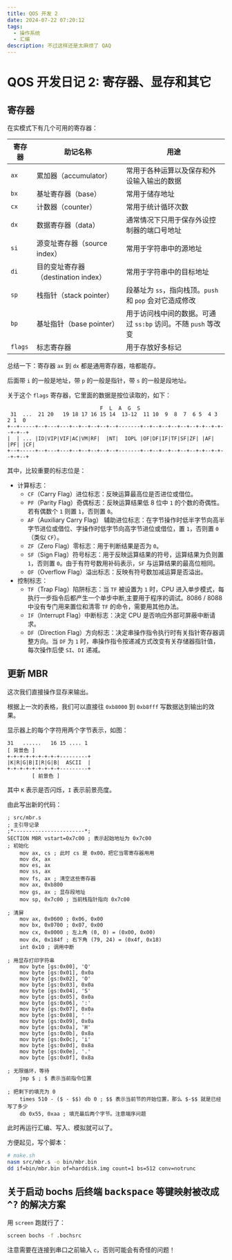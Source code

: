 ```yaml
---
title: QOS 开发 2
date: 2024-07-22 07:20:12
tags:
  - 操作系统
  - 汇编
description: 不过这样还是太麻烦了 QAQ
---
```

# QOS 开发日记 2: 寄存器、显存和其它

## 寄存器

在实模式下有几个可用的寄存器：

|寄存器|助记名称|用途|
|------|--------|----|
|`ax`|累加器（accumulator）|常用于各种运算以及保存和外设输入输出的数据|
|`bx`|基址寄存器（base）|常用于储存地址|
|`cx`|计数器（counter）|常用于统计循环次数|
|`dx`|数据寄存器（data）|通常情况下只用于保存外设控制器的端口号地址|
|`si`|源变址寄存器（source index）|常用于字符串中的源地址|
|`di`|目的变址寄存器（destination index）|常用于字符串中的目标地址|
|`sp`|栈指针（stack pointer）|段基址为 `ss`，指向栈顶。`push` 和 `pop` 会对它造成修改|
|`bp`|基址指针（base pointer）|用于访问栈中间的数据。可通过 `ss:bp` 访问。不随 `push` 等改变|
|`flags`|标志寄存器|用于存放好多标记|

总结一下：寄存器 `ax` 到 `dx` 都是通用寄存器，啥都能存。

后面带 `i` 的一般是地址，带 `p` 的一般是指针，带 `s` 的一般是段地址。

关于这个 `flags` 寄存器，它里面的数据是按位读取的，如下：

```plaintext
                              F  L  A  G  S
 31  ...  21 20   19 18 17 16 15 14  13-12  11 10  9  8  7  6 5  4 3  2 1  0 
+--+-----+--+---+---+--+--+--+--+--+-------+--+--+--+--+--+--+-+--+-+--+-+--+
|  | ... |ID|VIP|VIF|AC|VM|RF|  |NT|  IOPL |OF|DF|IF|TF|SF|ZF| |AF| |PF| |CF|
+--+-----+--+---+---+--+--+--+--+--+-------+--+--+--+--+--+--+-+--+-+--+-+--+
```

其中，比较重要的标志位是：

- 计算标志：
  - `CF`（Carry Flag）进位标志：反映运算最高位是否进位或借位。
  - `PF`（Parity Flag）奇偶标志：反映运算结果低 8 位中 `1` 的个数的奇偶性。若有偶数个 `1` 则置 `1`，否则置 `0`。
  - `AF`（Auxiliary Carry Flag） 辅助进位标志：在字节操作时低半字节向高半字节进位或借位、字操作时低字节向高字节进位或借位，置 `1`，否则置 `0`（类似 `CF`）。
  - `ZF`（Zero Flag）零标志：用于判断结果是否为 `0`。
  - `SF`（Sign Flag）符号标志：用于反映运算结果的符号，运算结果为负则置 `1`，否则置 `0`。由于有符号数用补码表示，`SF` 与运算结果的最高位相同。
  - `OF`（Overflow Flag）溢出标志：反映有符号数加减运算是否溢出。
- 控制标志：
  - `TF`（Trap Flag）陷阱标志：当 `TF` 被设置为 `1` 时，CPU 进入单步模式，每执行一步指令后都产生一个单步中断,主要用于程序的调试。8086 / 8088 中没有专门用来置位和清零 `TF` 的命令，需要用其他办法。
  - `IF`（Interrupt Flag）中断标志：决定 CPU 是否响应外部可屏蔽中断请求。
  - `DF`（Direction Flag）方向标志：决定串操作指令执行时有关指针寄存器调整方向。当 `DF` 为 `1` 时，串操作指令按递减方式改变有关存储器指针值，每次操作后使 `SI`、`DI` 递减。

## 更新 MBR

这次我们直接操作显存来输出。

根据上一次的表格，我们可以直接往 `0xb8000` 到 `0xb8fff` 写数据达到输出的效果。

显示器上的每个字符用两个字节表示，如图：

```plaintext
31   ......   16 15 .... 1
[ 背景色 ]
+-+-+-+-+-+-+-+-+---------+
|K|R|G|B|I|R|G|B|  ASCII  |
+-+-+-+-+-+-+-+-+---------+
        [ 前景色 ]
```

其中 `K` 表示是否闪烁，`I` 表示前景亮度。

由此写出新的代码：

```x86asm
; src/mbr.s
; 主引导记录
;*-----------------------*;
SECTION MBR vstart=0x7c00 ; 表示起始地址为 0x7c00
; 初始化
    mov ax, cs ; 此时 cs 是 0x00，把它当零寄存器用用
    mov dx, ax
    mov es, ax
    mov ss, ax
    mov fs, ax ; 清空这些寄存器
    mov ax, 0xb800
    mov gs, ax ; 显存段地址
    mov sp, 0x7c00 ; 当前栈指针指向 0x7c00

; 清屏
    mov ax, 0x0600 ; 0x06, 0x00
    mov bx, 0x0700 ; 0x07, 0x00
    mov cx, 0x0000 ; 左上角 (0, 0) = (0x00, 0x00)
    mov dx, 0x184f ; 右下角 (79, 24) = (0x4f, 0x18)
    int 0x10 ; 调用中断

; 用显存打印字符串
    mov byte [gs:0x00], 'Q'
    mov byte [gs:0x01], 0x0a
    mov byte [gs:0x02], 'O'
    mov byte [gs:0x03], 0x0a
    mov byte [gs:0x04], 'S'
    mov byte [gs:0x05], 0x0a
    mov byte [gs:0x06], ':'
    mov byte [gs:0x07], 0x0a
    mov byte [gs:0x08], ' '
    mov byte [gs:0x09], 0x0a
    mov byte [gs:0x0a], 'H'
    mov byte [gs:0x0b], 0x8a
    mov byte [gs:0x0c], 'i'
    mov byte [gs:0x0d], 0x8a
    mov byte [gs:0x0e], '.'
    mov byte [gs:0x0f], 0x8a

; 无限循环，等待
    jmp $ ; $ 表示当前指令位置

; 把剩下的填充为 0
    times 510 - ($ - $$) db 0 ; $$ 表示当前节的开始位置，那么 $-$$ 就是已经写了多少
    db 0x55, 0xaa ; 填充最后两个字节。注意端序问题
```

此时再运行汇编、写入、模拟就可以了。

方便起见，写个脚本：

```bash
# make.sh
nasm src/mbr.s -o bin/mbr.bin
dd if=bin/mbr.bin of=harddisk.img count=1 bs=512 conv=notrunc
```

## 关于启动 bochs 后终端 <kbd>backspace</kbd> 等键映射被改成 <kbd>^?</kbd> 的解决方案

用 `screen` 跑就行了：

```bash
screen bochs -f .bochsrc
```

注意需要在连接到串口之前输入 `c`，否则可能会有奇怪的问题！
